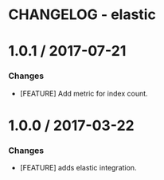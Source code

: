 # CHANGELOG - elastic

1.0.1 / 2017-07-21
==================

### Changes

* [FEATURE] Add metric for index count.

1.0.0 / 2017-03-22
==================

### Changes

* [FEATURE] adds elastic integration.
